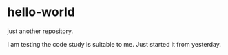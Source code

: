 # hello-world
just another repository.

I am testing the code study is suitable to me.
Just started it from yesterday.
